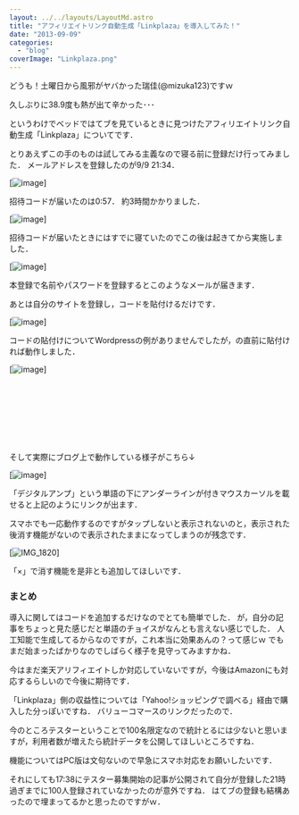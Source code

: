```yaml
---
layout: ../../layouts/LayoutMd.astro
title: "アフィリエイトリンク自動生成「Linkplaza」を導入してみた！"
date: "2013-09-09"
categories: 
  - "blog"
coverImage: "Linkplaza.png"
---
```


どうも！土曜日から風邪がヤバかった瑞佳(@mizuka123)ですｗ

久しぶりに38.9度も熱が出て辛かった･･･

というわけでベッドではてブを見ているときに見つけたアフィリエイトリンク自動生成「Linkplaza」についてです．

とりあえずこの手のものは試してみる主義なので寝る前に登録だけ行ってみました． メールアドレスを登録したのが9/9 21:34．

[![image](/archive/images/image_thumb.png "image")]

招待コードが届いたのは0:57． 約3時間かかりました．

[![image](/archive/images/image_thumb1.png "image")]

招待コードが届いたときにはすでに寝ていたのでこの後は起きてから実施しました．

[![image](/archive/images/image_thumb2.png "image")]

本登録で名前やパスワードを登録するとこのようなメールが届きます．

あとは自分のサイトを登録し，コードを貼付けるだけです．

[![image](/archive/images/image_thumb3.png "image")]

コードの貼付けについてWordpressの例がありませんでしたが，</head>の直前に貼付ければ動作しました．

[![image](/archive/images/image_thumb4.png "image")]

 

 

 

 

そして実際にブログ上で動作している様子がこちら↓

[![image](/archive/images/image_thumb5.png "image")]

「デジタルアンプ」という単語の下にアンダーラインが付きマウスカーソルを載せると上記のようにリンクが出ます．

スマホでも一応動作するのですがタップしないと表示されないのと，表示された後消す機能がないので表示されたままになってしまうのが残念です．

[![IMG_1820](/archive/images/IMG_1820_thumb.png "IMG_1820")]

「×」で消す機能を是非とも追加してほしいです．

### まとめ

導入に関してはコードを追加するだけなのでとても簡単でした． が，自分の記事をちょっと見た感じだと単語のチョイスがなんとも言えない感じでした． 人工知能で生成してるからなのですが，これ本当に効果あんの？って感じｗ でもまだ始まったばかりなのでしばらく様子を見守ってみますかね．

今はまだ楽天アリフィエイトしか対応していないですが，今後はAmazonにも対応するらしいので今後に期待です．

「Linkplaza」側の収益性については「Yahoo!ショッピングで調べる」経由で購入した分っぽいですね． バリューコマースのリンクだったので．

今のところテスターということで100名限定なので統計とるには少ないと思いますが，利用者数が増えたら統計データを公開してほしいところですね．

機能についてはPC版は文句ないので早急にスマホ対応をお願いしたいです．

それにしても17:38にテスター募集開始の記事が公開されて自分が登録した21時過ぎまでに100人登録されていなかったのが意外ですね． はてブの登録も結構あったので埋まってるかと思ったのですがｗ．
